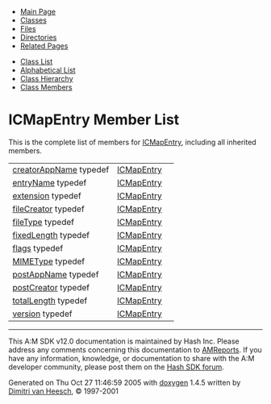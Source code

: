 <div class="tabs">

- [Main Page](index.md)
- <span id="current">[Classes](annotated.md)</span>
- [Files](files.md)
- [Directories](dirs.md)
- [Related Pages](pages.md)

</div>

<div class="tabs">

- [Class List](annotated.md)
- [Alphabetical List](classes.md)
- [Class Hierarchy](hierarchy.md)
- [Class Members](functions.md)

</div>

# ICMapEntry Member List

This is the complete list of members for <a href="structICMapEntry.md" class="el">ICMapEntry</a>, including all inherited members.

|  |  |  |
|----|----|----|
| <a href="structICMapEntry.md#d6addf86b8d6382fe32358084d7687b9" class="el">creatorAppName</a> typedef | <a href="structICMapEntry.md" class="el">ICMapEntry</a> |  |
| <a href="structICMapEntry.md#30c6bf44ceeffd9df5233f58c3aa14fd" class="el">entryName</a> typedef | <a href="structICMapEntry.md" class="el">ICMapEntry</a> |  |
| <a href="structICMapEntry.md#566bbee0f961ad71b54c3c2fd36db053" class="el">extension</a> typedef | <a href="structICMapEntry.md" class="el">ICMapEntry</a> |  |
| <a href="structICMapEntry.md#130db01f1c9e1f2bc29ad19fe4c2a66a" class="el">fileCreator</a> typedef | <a href="structICMapEntry.md" class="el">ICMapEntry</a> |  |
| <a href="structICMapEntry.md#32b4ce08167921f74401a56b34c2e022" class="el">fileType</a> typedef | <a href="structICMapEntry.md" class="el">ICMapEntry</a> |  |
| <a href="structICMapEntry.md#79a56bfb95f05d73216d5d1a4f177217" class="el">fixedLength</a> typedef | <a href="structICMapEntry.md" class="el">ICMapEntry</a> |  |
| <a href="structICMapEntry.md#4e5868d676cb634aa75b125a0f741abf" class="el">flags</a> typedef | <a href="structICMapEntry.md" class="el">ICMapEntry</a> |  |
| <a href="structICMapEntry.md#c868117c77135efde87e0e54c3142575" class="el">MIMEType</a> typedef | <a href="structICMapEntry.md" class="el">ICMapEntry</a> |  |
| <a href="structICMapEntry.md#0ec0e3d95a3427a39d65ef81d55b33d2" class="el">postAppName</a> typedef | <a href="structICMapEntry.md" class="el">ICMapEntry</a> |  |
| <a href="structICMapEntry.md#8f99011282b306d7c125234b95fc370f" class="el">postCreator</a> typedef | <a href="structICMapEntry.md" class="el">ICMapEntry</a> |  |
| <a href="structICMapEntry.md#743b174a5a8887a078a487ad0df45aea" class="el">totalLength</a> typedef | <a href="structICMapEntry.md" class="el">ICMapEntry</a> |  |
| <a href="structICMapEntry.md#2af72f100c356273d46284f6fd1dfc08" class="el">version</a> typedef | <a href="structICMapEntry.md" class="el">ICMapEntry</a> |  |

------------------------------------------------------------------------

<span class="small">This A:M SDK v12.0 documentation is maintained by Hash Inc. Please address any comments concerning this documentation to [AMReports](http://www.hash.com/reports). If you have any information, knowledge, or documentation to share with the A:M developer community, please post them on the [Hash SDK forum](http://www.hash.com/forums/index.php?showforum=11).</span>

Generated on Thu Oct 27 11:46:59 2005 with [<span class="image placeholder" original-image-src="doxygen.png" original-image-title="" height="45" width="100" align="middle" border="0">doxygen</span>](http://www.doxygen.org/index.html) 1.4.5 written by [Dimitri van Heesch](mailto:dimitri@stack.nl), © 1997-2001
